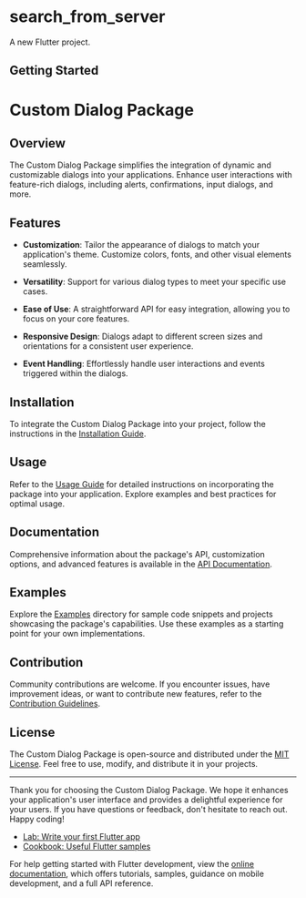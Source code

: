 # search_from_server

A new Flutter project.

## Getting Started

# Custom Dialog Package

## Overview

The Custom Dialog Package simplifies the integration of dynamic and customizable dialogs into your applications. Enhance user interactions with feature-rich dialogs, including alerts, confirmations, input dialogs, and more.

## Features

- **Customization**: Tailor the appearance of dialogs to match your application's theme. Customize colors, fonts, and other visual elements seamlessly.

- **Versatility**: Support for various dialog types to meet your specific use cases.

- **Ease of Use**: A straightforward API for easy integration, allowing you to focus on your core features.

- **Responsive Design**: Dialogs adapt to different screen sizes and orientations for a consistent user experience.

- **Event Handling**: Effortlessly handle user interactions and events triggered within the dialogs.

## Installation

To integrate the Custom Dialog Package into your project, follow the instructions in the [Installation Guide](docs/installation.md).

## Usage

Refer to the [Usage Guide](docs/usage.md) for detailed instructions on incorporating the package into your application. Explore examples and best practices for optimal usage.

## Documentation

Comprehensive information about the package's API, customization options, and advanced features is available in the [API Documentation](docs/api.md).

## Examples

Explore the [Examples](examples/) directory for sample code snippets and projects showcasing the package's capabilities. Use these examples as a starting point for your own implementations.

## Contribution

Community contributions are welcome. If you encounter issues, have improvement ideas, or want to contribute new features, refer to the [Contribution Guidelines](CONTRIBUTING.md).

## License

The Custom Dialog Package is open-source and distributed under the [MIT License](LICENSE). Feel free to use, modify, and distribute it in your projects.

---

Thank you for choosing the Custom Dialog Package. We hope it enhances your application's user interface and provides a delightful experience for your users. If you have questions or feedback, don't hesitate to reach out. Happy coding!


- [Lab: Write your first Flutter app](https://docs.flutter.dev/get-started/codelab)
- [Cookbook: Useful Flutter samples](https://docs.flutter.dev/cookbook)

For help getting started with Flutter development, view the
[online documentation](https://docs.flutter.dev/), which offers tutorials,
samples, guidance on mobile development, and a full API reference.
